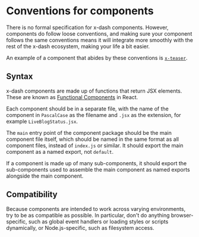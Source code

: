 # Conventions for components

There is no formal specification for x-dash components. However, components do follow loose conventions, and making sure your component follows the same conventions means it will integrate more smoothly with the rest of the x-dash ecosystem, making your life a bit easier.

An example of a component that abides by these conventions is [`x-teaser`](https://github.com/financial-times/x-dash/tree/master/components/x-teaser).

## Syntax

x-dash components are made up of functions that return JSX elements. These are known as [Functional Components](https://reactjs.org/docs/components-and-props.html#functional-and-class-components) in React.

Each component should be in a separate file, with the name of the component in `PascalCase` as the filename and `.jsx` as the extension, for example `LiveBlogStatus.jsx`.

The `main` entry point of the component package should be the main component file itself, which should be named in the same format as all component files, instead of `index.js` or similar. It should export the main component as a named export, not `default`.

If a component is made up of many sub-components, it should export the sub-components used to assemble the main component as named exports alongside the main component.

## Compatibility

Because components are intended to work across varying environments, try to be as compatible as possible. In particular, don't do anything browser-specific, such as global event handlers or loading styles or scripts dynamically, or Node.js-specific, such as filesystem access.

